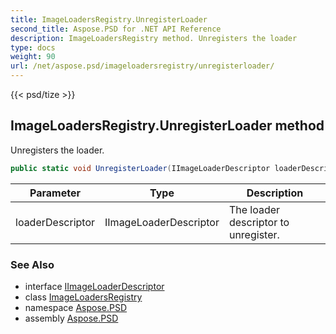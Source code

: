 ```yaml
---
title: ImageLoadersRegistry.UnregisterLoader
second_title: Aspose.PSD for .NET API Reference
description: ImageLoadersRegistry method. Unregisters the loader
type: docs
weight: 90
url: /net/aspose.psd/imageloadersregistry/unregisterloader/
---
```

{{< psd/tize >}}
## ImageLoadersRegistry.UnregisterLoader method

Unregisters the loader.

```csharp
public static void UnregisterLoader(IImageLoaderDescriptor loaderDescriptor)
```

| Parameter | Type | Description |
| --- | --- | --- |
| loaderDescriptor | IImageLoaderDescriptor | The loader descriptor to unregister. |

### See Also

* interface [IImageLoaderDescriptor](../../iimageloaderdescriptor/)
* class [ImageLoadersRegistry](../)
* namespace [Aspose.PSD](../../../aspose.psd/)
* assembly [Aspose.PSD](../../../)


